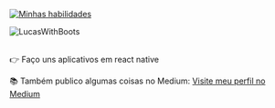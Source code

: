 [![Minhas habilidades](https://go-skill-icons.vercel.app/api/icons?i=kotlin,react,angular,ts,spring,latex)](https://skillicons.dev)

<p><img align="left" src="https://github-readme-stats.vercel.app/api/top-langs?username=LucasWithBoots&show_icons=true&locale=en&layout=compact" alt="LucasWithBoots" /> </p>

<br clear="left"/>

<br/>

👉 Faço uns aplicativos em react native

📚 Também publico algumas coisas no Medium:
[Visite meu perfil no Medium](https://medium.com/@lucas.carrijoferrari)
